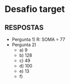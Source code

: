 # Desafio target

## RESPOSTAS
- Pergunta 1) R: SOMA = 77
- Pergunta 2)
    * a) 9
    * b) 128
    * c) 49
    * d) 100
    * e) 13
    * f) 
